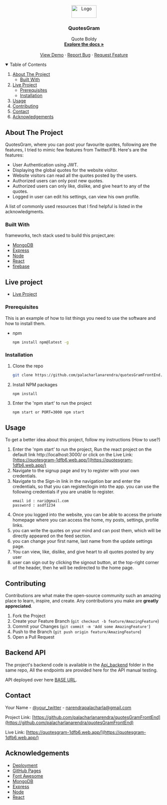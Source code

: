 
<!-- PROJECT LOGO -->
<br />
<p align="center">
  <a href="https://github.com/palacharlanarendra/amazon-clone">
    <img src="https://www.iconsdb.com/icons/preview/barbie-pink/quote-xxl.png" alt="Logo" width=80" height="40">
  </a>

  <h3 align="center">QuotesGram</h3>

  <p align="center">
    Quote Boldy
    <br />
    <a href="https://github.com/palacharlanarendra"><strong>Explore the docs »</strong></a>
    <br />
    <br />
    <a href="https://github.com/palacharlanarendra">View Demo</a>
    ·
    <a href="https://github.com/palacharlanarendra">Report Bug</a>
    ·
    <a href="https://github.com/palacharlanarendra">Request Feature</a>
  </p>
</p>

<!-- TABLE OF CONTENTS -->
<details open="open">
  <summary>Table of Contents</summary>
  <ol>
    <li>
      <a href="#about-the-project">About The Project</a>
      <ul>
        <li><a href="#built-with">Built With</a></li>
      </ul>
    </li>
    <li>
      <a href="#live-project">Live Project</a>
      <ul>
        <li><a href="#prerequisites">Prerequisites</a></li>
        <li><a href="#installation">Installation</a></li>
      </ul>
    </li>
    <li><a href="#usage">Usage</a></li>
    <li><a href="#contributing">Contributing</a></li>
    <li><a href="#contact">Contact</a></li>
    <li><a href="#acknowledgements">Acknowledgements</a></li>
  </ol>
</details>
<!-- ABOUT THE PROJECT -->


## About The Project

QuotesGram, where you can post your favourite quotes, following are the features, I tried to mimic few features from Twitter/FB.
Here's are the features:
* User Authentication using JWT.  
* Displaying the global quotes for the website visitor.  
* Website visitors can read all the quotes posted by the users.    
* Authorized users can only post new quotes. 
* Authorized users can only like, dislike, and give heart to any of the quotes.  
* Logged in user can edit his settings, can view his own profile.  



A list of commonly used resources that I find helpful is listed in the acknowledgments.

### Built With

frameworks, tech stack used to build this project,are:
* [MongoDB](https://www.mongodb.com/resources)
* [Express](https://expressjs.com/)
* [Node](https://nodejs.org/en/)
* [React](https://reactjs.org/)
* [firebase](https://firebase.google.com/)



<!-- GETTING STARTED -->
## Live project

* [Live Project](https://quotesgram-1dfb6.web.app/)



### Prerequisites

This is an example of how to list things you need to use the software and how to install them.
* npm
  ```sh
  npm install npm@latest -g
  ```

### Installation


1. Clone the repo
   ```sh
   git clone https://github.com/palacharlanarendra/quotesGramFrontEnd.git
   ```
2. Install NPM packages
   ```sh
   npm install
   ```
3. Enter the 'npm start' to run the project 
   ```JS
   npm start or PORT=3000 npm start
   ```

<!-- USAGE EXAMPLES -->
## Usage

To get a better idea about this project, follow my instructions (How to use?)

1. Enter the 'npm start' to run the project, Run the react project on the default link http://localhost:3000/ or click on the Live Link: [https://quotesgram-1dfb6.web.app/](https://quotesgram-1dfb6.web.app/)
2. Navigate to the signup page and try to register with your own credentials.
3. Navigate to the Sign-in link in the navigation bar and enter the credentials, so that you can register/login into the app.
    you can use the following credentials if you are unable to register.
     ```JS
   email id : nari@gmail.com
   password : asdf1234
   ```  
4. Once you logged into the website, you can be able to access the private homepage where you can access the home, my posts, settings, profile links.       
5. you can write the quotes on your mind and can post them, which will be directly appeared on the feed section.
6. you can change your first name, last name from the update settings page.   
7. You can view, like, dislike, and give heart to all quotes posted by any user    
8. user can sign out by clicking the signout button, at the top-right corner of the header, then he will be redirected to the home page. 

<!-- CONTRIBUTING -->
## Contributing

Contributions are what make the open-source community such an amazing place to learn, inspire, and create. Any contributions you make are **greatly appreciated**.

1. Fork the Project
2. Create your Feature Branch (`git checkout -b feature/AmazingFeature`)
3. Commit your Changes (`git commit -m 'Add some AmazingFeature'`)
4. Push to the Branch (`git push origin feature/AmazingFeature`)
5. Open a Pull Request

## Backend API
The project's backend code is available in the [Api_backend](https://github.com/palacharlanarendra/quotesGram) folder in the same repo, 
All the endpoints are provided here for the API manual testing.  

API deployed over here [BASE URL](https://quotesgram.herokuapp.com/).  
 

<!-- CONTACT -->
## Contact

Your Name - [@your_twitter](https://twitter.com/narendrapalach1) - narendrapalacharla@gmail.com

Project Link: [https://github.com/palacharlanarendra/quotesGramFrontEnd](https://github.com/palacharlanarendra/quotesGramFrontEnd)

Live Link: [https://quotesgram-1dfb6.web.app/](https://quotesgram-1dfb6.web.app/)

<!-- ACKNOWLEDGEMENTS -->
## Acknowledgements
* [Deployment](https://firebase.google.com)
* [GitHub Pages](https://pages.github.com)
* [Font Awesome](https://fontawesome.com)
* [MongoDB](https://www.mongodb.com/resources)
* [Express](https://expressjs.com/)
* [Node](https://nodejs.org/en/)
* [React](https://reactjs.org/)

